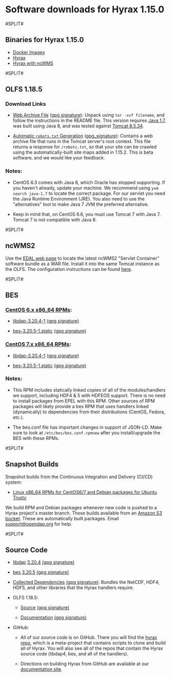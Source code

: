 # Software downloads for Hyrax 1.15.0

#SPLIT#
## Binaries for Hyrax 1.15.0

* [Docker Images](https://github.com/OPENDAP/hyrax-docker/blob/master/README.md)
* [Hyrax](https://hub.docker.com/r/opendap/hyrax)
* [Hyrax with ncWMS](https://hub.docker.com/r/opendap/hyrax_ncwms)

#SPLIT#
## OLFS 1.18.5

### Download Links

* [Web Archive File](https://www.opendap.org/pub/olfs/olfs-1.18.5-webapp.tgz)
([gpg signature](https://www.opendap.org/pub/olfs/olfs-1.18.5-webapp.tgz.sig)):
Unpack using `tar -xvf filename`, and follow the instructions in the README file.
This version requires [Java 1.7](http://www.java.com/en/download/index.jsp), 
was built using Java 8, and was tested against 
[Tomcat 8.5.34](http://tomcat.apache.org/).

* [Automatic `robots.txt` Generation](https://www.opendap.org/pub/olfs/robots-olfs-1.18.5-webapp.tgz)
([gpg_signature](https://www.opendap.org/pub/olfs/robots-olfs-1.18.5-webapp.tgz.sig)):
Contains a web archive file that runs in the Tomcat server's root context.
This file returns a response for `/robots.txt`, so that your site can be crawled
using the automatically-built site maps added in 1.15.2.
This is beta software, and we would like your feedback.

### Notes:

* CentOS 6.3 comes with Java 6, which Oracle has stopped supporting. If you haven't already,
update your machine. We recommend using `yum search java-1.7` to locate the correct package. 
For our servlet you need the Java Runtime Environment (JRE).
You also need to use the "alternatives" tool to make Java 7 JVM the preferred alternative.

* Keep in mind that, on CentOS 6.6, you must use Tomcat 7 with Java 7.
Tomcat 7 is not compatible with Java 8.

#SPLIT#
## ncWMS2

Use the [EDAL web page](http://reading-escience-centre.github.io/edal-java/)
to locate the latest ncWMS2 "Servlet Container" software bundle as a WAR file.
Install it into the same Tomcat instance as the OLFS.
The configuration instructions can be found
[here](http://docs.opendap.org/index.php/Hyrax_WMS).

#SPLIT#
## BES

### [CentOS 6.x x86_64 RPMs](https://www.opendap.org/pub/binary/hyrax-1.15/centos-6.x/):

* [libdap-3.20.4-1](https://www.opendap.org/pub/binary/hyrax-1.15/centos-6.x/libdap-3.20.4-1.el6.x86_64.rpm)
[(gpg signature)](https://www.opendap.org/pub/binary/hyrax-1.15/centos-6.x/libdap-3.20.4-1.el6.x86_64.rpm.sig)

* [bes-3.20.5-1.static](https://www.opendap.org/pub/binary/hyrax-1.15/centos-6.x/bes-3.20.5-1.static.el6.x86_64.rpm)
[(gpg signature)](https://www.opendap.org/pub/binary/hyrax-1.15/centos-6.x/bes-3.20.5-1.static.el6.x86_64.rpm.sig)

### [CentOS 7.x x86_64 RPMs](https://www.opendap.org/pub/binary/hyrax-1.15/centos-7.x/):

* [libdap-3.20.4-1](https://www.opendap.org/pub/binary/hyrax-1.15/centos-7.x/libdap-3.20.4-1.el7.x86_64.rpm)
[(gpg signature)](https://www.opendap.org/pub/binary/hyrax-1.15/centos-7.x/libdap-3.20.4-1.el7.x86_64.rpm.sig)

* [bes-3.20.5-1.static](https://www.opendap.org/pub/binary/hyrax-1.15/centos-7.x/bes-3.20.5-1.static.el7.x86_64.rpm)
[(gpg signature)](https://www.opendap.org/pub/binary/hyrax-1.15/centos-7.x/bes-3.20.5-1.static.el7.x86_64.rpm.sig)
 
### Notes:

* This RPM includes statically linked copies of all of the modules/handlers we support,
including HDF4 & 5 with HDFEOS support.
There is no need to install packages from EPEL with this RPM.
Other sources of RPM packages will likely provide a bes RPM that uses handlers linked
(dynamically) to dependencies from their distributions (CentOS, Fedora, etc.).

* The bes.conf file has important changes in support of JSON-LD.
Make sure to look at `/etc/bes/bes.conf.rpmnew` after you install/upgrade the BES with these RPMs.

#SPLIT#
## Snapshot Builds 

Snapshot builds from the Continuous Integration and Delivery (CI/CD) system:

* [Linux x86_64 RPMs for CentOS6/7 and Debian packages for Ubuntu Trusty](https://s3.amazonaws.com/opendap.travis.build/index.html)

We build RPM and Debian packages whenever new code is pushed to a
Hyrax project's master branch. Those builds available from an
[Amazon S3 bucket](https://s3.amazonaws.com/opendap.travis.build/).
These are automatically built packages. Email support@opendap.org for help.

#SPLIT#
## Source Code

* [libdap](https://github.com/opendap/libdap)
[3.20.4](https://www.opendap.org/pub/source/libdap-3.20.4.tar.gz)
[(gpg signature)](https://www.opendap.org/pub/source/libdap-3.20.4.tar.gz.sig)

* [bes](https://github.com/OPENDAP/bes)
[3.20.5](https://www.opendap.org/pub/source/bes-3.20.5.tar.gz)
[(gpg signature)](https://www.opendap.org/pub/source/bes-3.20.5.tar.gz.sig)

* [Collected Dependencies](https://www.opendap.org/pub/source/hyrax-dependencies-1.21.tar)
[(gpg signature)](https://www.opendap.org/pub/source/hyrax-dependencies-1.21.tar.sig):
Bundles the NetCDF, HDF4, HDF5, and other libraries that the Hyrax handlers require. 

* OLFS 1.18.5:

    * [Source](https://www.opendap.org/pub/olfs/olfs-1.18.5-src.tgz)
    [(gpg signature)](https://www.opendap.org/pub/olfs/olfs-1.18.5-src.tgz.sig)

    * [Documentation](https://www.opendap.org/pub/olfs/olfs-1.18.5-doc.tgz)
    [(gpg signature)](https://www.opendap.org/pub/olfs/olfs-1.18.5-doc.tgz.sig)

* GitHub:

    * All of our source code is on GitHub. There you will find the 
    [hyrax repo](https://github.com/opendap/hyrax),
    which is a meta-project that contains scripts to clone and build all of Hyrax.
    You will also see all of the repos that contain the Hyrax source code
    (libdap4, bes, and all of the handlers).

    * Directions on building Hyrax from GitHub are available at our
    [documentation site](http://docs.opendap.org/index.php/Hyrax_GitHub_Source_Build).